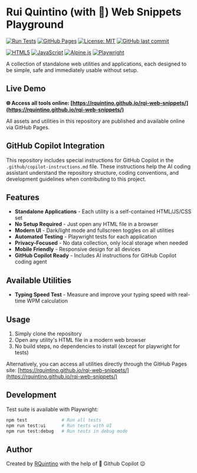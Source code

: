 # Rui Quintino (with 🤖) Web Snippets Playground

[![Run Tests](https://github.com/rquintino/rqi-web-snippets/actions/workflows/test.yml/badge.svg)](https://github.com/rquintino/rqi-web-snippets/actions/workflows/test.yml)
[![GitHub Pages](https://img.shields.io/badge/GitHub%20Pages-Live-brightgreen)](https://rquintino.github.io/rqi-web-snippets/)
[![License: MIT](https://img.shields.io/badge/License-MIT-yellow.svg)](https://opensource.org/licenses/MIT)
[![GitHub last commit](https://img.shields.io/github/last-commit/rquintino/rqi-web-snippets)](https://github.com/rquintino/rqi-web-snippets/commits)

[![HTML5](https://img.shields.io/badge/HTML5-E34F26?style=flat&logo=html5&logoColor=white)](https://developer.mozilla.org/en-US/docs/Web/HTML)
[![JavaScript](https://img.shields.io/badge/JavaScript-F7DF1E?style=flat&logo=javascript&logoColor=black)](https://developer.mozilla.org/en-US/docs/Web/JavaScript)
[![Alpine.js](https://img.shields.io/badge/Alpine.js-8BC34A?style=flat&logo=alpine.js&logoColor=white)](https://alpinejs.dev/)
[![Playwright](https://img.shields.io/badge/Playwright-2EAD33?style=flat&logo=playwright&logoColor=white)](https://playwright.dev/)

A collection of standalone web utilities and applications, each designed to be simple, safe and immediately usable without setup.

## Live Demo

**🌐 Access all tools online: [https://rquintino.github.io/rqi-web-snippets/](https://rquintino.github.io/rqi-web-snippets/)**

All assets and utilities in this repository are published and available online via GitHub Pages.

## GitHub Copilot Integration

This repository includes special instructions for GitHub Copilot in the `.github/copilot-instructions.md` file. These instructions help the AI coding assistant understand the repository structure, coding conventions, and development guidelines when contributing to this project.

## Features

- **Standalone Applications** - Each utility is a self-contained HTML/JS/CSS set
- **No Setup Required** - Just open any HTML file in a browser
- **Modern UI** - Dark/light mode and fullscreen toggles on all utilities
- **Automated Testing** - Playwright tests for each application
- **Privacy-Focused** - No data collection, only local storage when needed
- **Mobile Friendly** - Responsive design for all devices
- **GitHub Copilot Ready** - Includes AI instructions for GitHub Copilot coding agent

## Available Utilities

- **Typing Speed Test** - Measure and improve your typing speed with real-time WPM calculation

## Usage

1. Simply clone the repository
2. Open any utility's HTML file in a modern web browser
3. No build steps, no dependencies to install (except for playwright for tests)

Alternatively, you can access all utilities directly through the GitHub Pages site: [https://rquintino.github.io/rqi-web-snippets/](https://rquintino.github.io/rqi-web-snippets/)

## Development

Test suite is available with Playwright:

```bash
npm test             # Run all tests
npm run test:ui      # Run tests with UI
npm run test:debug   # Run tests in debug mode
```


## Author

Created by [RQuintino](https://www.linkedin.com/in/rquintino/) with the help of 🤖 Github Copilot 😉

